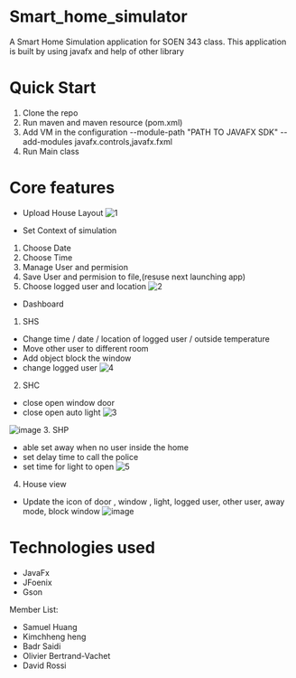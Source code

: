# Smart_home_simulator

A Smart Home Simulation application for SOEN 343 class. This application is built by using javafx and help of other library

# Quick Start
1. Clone the repo
2. Run maven and maven resource (pom.xml)
3. Add VM in the configuration 
  --module-path "PATH TO JAVAFX SDK" --add-modules javafx.controls,javafx.fxml 
4. Run Main class

# Core features
* Upload House Layout
![1](https://user-images.githubusercontent.com/43865591/98489782-76e39180-21fd-11eb-8508-53a7adb6f420.jpg)

* Set Context of simulation 
1. Choose Date
2. Choose Time
3. Manage User and permision
4. Save User and permision to file,(resuse next launching app)
5. Choose logged user and location
![2](https://user-images.githubusercontent.com/43865591/98489882-c9bd4900-21fd-11eb-8b01-9963ccaa277e.jpg)

* Dashboard
1. SHS
* Change time / date / location of logged user / outside temperature
* Move other user to different room
* Add object block the window 
* change logged user
![4](https://user-images.githubusercontent.com/43865591/98490052-5962f780-21fe-11eb-8fb5-c0e648c3866a.jpg)

2. SHC
* close open window door
* close open auto light
![3](https://user-images.githubusercontent.com/43865591/98489999-2f113a00-21fe-11eb-9d35-ad046cd4517d.jpg)

![image](https://user-images.githubusercontent.com/43865591/98490111-89aa9600-21fe-11eb-81da-ead8bdc5cc98.png)
3. SHP
* able set away when no user inside the home
* set delay time to call the police 
* set time for light to open 
![5](https://user-images.githubusercontent.com/43865591/98490035-4cde9f00-21fe-11eb-93b1-73a1ae43f9e2.jpg)

4. House view 
* Update the icon of door , window , light, logged user, other user, away mode, block window
![image](https://user-images.githubusercontent.com/43865591/98490394-646a5780-21ff-11eb-838d-b9ea1320a6bd.png)


# Technologies used
* JavaFx
* JFoenix
* Gson

Member List:
* Samuel Huang 
* Kimchheng heng 
* Badr Saidi 
* Olivier Bertrand-Vachet
* David Rossi 
